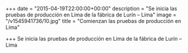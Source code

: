 +++
date = "2015-04-19T22:00:00+00:00"
description = "Se inicia las pruebas de producción en Lima de la fábrica de Lurín – Lima"
image = "/v1545941736/10.jpg"
title = "Comienzan las pruebas de producción en Lima"

+++
Se inicia las pruebas de producción en Lima de la fábrica de Lurín – Lima